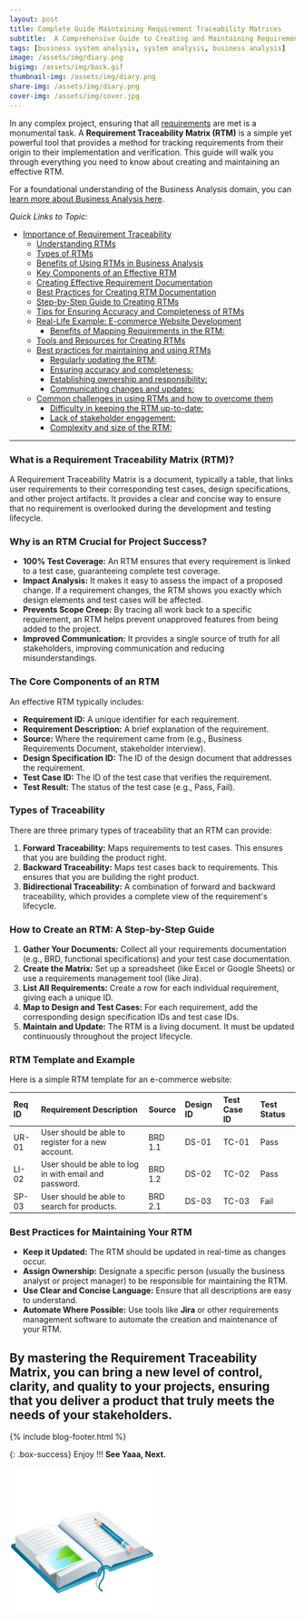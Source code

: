 ```yaml
---
layout: post
title: Complete Guide Maintaining Requirement Traceability Matrices
subtitle:  A Comprehensive Guide to Creating and Maintaining Requirement Traceability Matrices (RTM)
tags: [business system analysis, system analysis, business analysis]
image: /assets/img/diary.png
bigimg: /assets/img/back.gif
thumbnail-img: /assets/img/diary.png
share-img: /assets/img/diary.png
cover-img: /assets/img/cover.jpg
---
```

In any complex project, ensuring that all [requirements](/what-is-software-requirements/) are met is a monumental task. A **Requirement Traceability Matrix (RTM)** is a simple yet powerful tool that provides a method for tracking requirements from their origin to their implementation and verification. This guide will walk you through everything you need to know about creating and maintaining an effective RTM.

For a foundational understanding of the Business Analysis domain, you can [learn more about Business Analysis here](/introduction-to-business-analysis/).

_Quick Links to Topic:_

- [Importance of Requirement Traceability](#importance-of-requirement-traceability)
  - [Understanding RTMs](#understanding-rtms)
  - [Types of RTMs](#types-of-rtms)
  - [Benefits of Using RTMs in Business Analysis](#benefits-of-using-rtms-in-business-analysis)
  - [Key Components of an Effective RTM](#key-components-of-an-effective-rtm)
  - [Creating Effective Requirement Documentation](#creating-effective-requirement-documentation)
  - [Best Practices for Creating RTM Documentation](#best-practices-for-creating-rtm-documentation)
  - [Step-by-Step Guide to Creating RTMs](#step-by-step-guide-to-creating-rtms)
  - [Tips for Ensuring Accuracy and Completeness of RTMs](#tips-for-ensuring-accuracy-and-completeness-of-rtms)
  - [Real-Life Example: E-commerce Website Development](#real-life-example-e-commerce-website-development)
    - [Benefits of Mapping Requirements in the RTM:](#benefits-of-mapping-requirements-in-the-rtm)
  - [Tools and Resources for Creating RTMs](#tools-and-resources-for-creating-rtms)
  - [Best practices for maintaining and using RTMs](#best-practices-for-maintaining-and-using-rtms)
    - [Regularly updating the RTM:](#regularly-updating-the-rtm)
    - [Ensuring accuracy and completeness:](#ensuring-accuracy-and-completeness)
    - [Establishing ownership and responsibility:](#establishing-ownership-and-responsibility)
    - [Communicating changes and updates:](#communicating-changes-and-updates)
  - [Common challenges in using RTMs and how to overcome them](#common-challenges-in-using-rtms-and-how-to-overcome-them)
    - [Difficulty in keeping the RTM up-to-date:](#difficulty-in-keeping-the-rtm-up-to-date)
    - [Lack of stakeholder engagement:](#lack-of-stakeholder-engagement)
    - [Complexity and size of the RTM:](#complexity-and-size-of-the-rtm)
  
---

### **What is a Requirement Traceability Matrix (RTM)?**

A Requirement Traceability Matrix is a document, typically a table, that links user requirements to their corresponding test cases, design specifications, and other project artifacts. It provides a clear and concise way to ensure that no requirement is overlooked during the development and testing lifecycle.

### **Why is an RTM Crucial for Project Success?**

*   **100% Test Coverage:** An RTM ensures that every requirement is linked to a test case, guaranteeing complete test coverage.
*   **Impact Analysis:** It makes it easy to assess the impact of a proposed change. If a requirement changes, the RTM shows you exactly which design elements and test cases will be affected.
*   **Prevents Scope Creep:** By tracing all work back to a specific requirement, an RTM helps prevent unapproved features from being added to the project.
*   **Improved Communication:** It provides a single source of truth for all stakeholders, improving communication and reducing misunderstandings.

### **The Core Components of an RTM**

An effective RTM typically includes:

*   **Requirement ID:** A unique identifier for each requirement.
*   **Requirement Description:** A brief explanation of the requirement.
*   **Source:** Where the requirement came from (e.g., Business Requirements Document, stakeholder interview).
*   **Design Specification ID:** The ID of the design document that addresses the requirement.
*   **Test Case ID:** The ID of the test case that verifies the requirement.
*   **Test Result:** The status of the test case (e.g., Pass, Fail).

### **Types of Traceability**

There are three primary types of traceability that an RTM can provide:

1.  **Forward Traceability:** Maps requirements to test cases. This ensures that you are building the product right.
2.  **Backward Traceability:** Maps test cases back to requirements. This ensures that you are building the right product.
3.  **Bidirectional Traceability:** A combination of forward and backward traceability, which provides a complete view of the requirement's lifecycle.

### **How to Create an RTM: A Step-by-Step Guide**

1.  **Gather Your Documents:** Collect all your requirements documentation (e.g., BRD, functional specifications) and your test case documentation.
2.  **Create the Matrix:** Set up a spreadsheet (like Excel or Google Sheets) or use a requirements management tool (like Jira).
3.  **List All Requirements:** Create a row for each individual requirement, giving each a unique ID.
4.  **Map to Design and Test Cases:** For each requirement, add the corresponding design specification IDs and test case IDs.
5.  **Maintain and Update:** The RTM is a living document. It must be updated continuously throughout the project lifecycle.

### **RTM Template and Example**

Here is a simple RTM template for an e-commerce website:

| Req ID | Requirement Description | Source | Design ID | Test Case ID | Test Status |
| :--- | :--- | :--- | :--- | :--- | :--- |
| UR-01 | User should be able to register for a new account. | BRD 1.1 | DS-01 | TC-01 | Pass |
| LI-02 | User should be able to log in with email and password. | BRD 1.2 | DS-02 | TC-02 | Pass |
| SP-03 | User should be able to search for products. | BRD 2.1 | DS-03 | TC-03 | Fail |

### **Best Practices for Maintaining Your RTM**

*   **Keep it Updated:** The RTM should be updated in real-time as changes occur.
*   **Assign Ownership:** Designate a specific person (usually the business analyst or project manager) to be responsible for maintaining the RTM.
*   **Use Clear and Concise Language:** Ensure that all descriptions are easy to understand.
*   **Automate Where Possible:** Use tools like **Jira** or other requirements management software to automate the creation and maintenance of your RTM.

By mastering the Requirement Traceability Matrix, you can bring a new level of control, clarity, and quality to your projects, ensuring that you deliver a product that truly meets the needs of your stakeholders.
---

{% include blog-footer.html %}

{: .box-success}
Enjoy !!!
**See Yaaa, Next.**

![Diary](/assets/img/diary.png "Diary")
